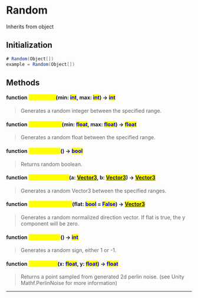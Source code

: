 # Random
Inherits from object
## Initialization
```csharp
# Random(Object[])
example = Random(Object[])
```
## Methods
#### function <mark style="color:yellow;">RandomInt</mark>(min: <mark style="color:blue;">int</mark>, max: <mark style="color:blue;">int</mark>) → <mark style="color:blue;">int</mark>
> Generates a random integer between the specified range.

#### function <mark style="color:yellow;">RandomFloat</mark>(min: <mark style="color:blue;">float</mark>, max: <mark style="color:blue;">float</mark>) → <mark style="color:blue;">float</mark>
> Generates a random float between the specified range.

#### function <mark style="color:yellow;">RandomBool</mark>() → <mark style="color:blue;">bool</mark>
> Returns random boolean.

#### function <mark style="color:yellow;">RandomVector3</mark>(a: <mark style="color:blue;">[Vector3](../objects/Vector3.md)</mark>, b: <mark style="color:blue;">[Vector3](../objects/Vector3.md)</mark>) → <mark style="color:blue;">[Vector3](../objects/Vector3.md)</mark>
> Generates a random Vector3 between the specified ranges.

#### function <mark style="color:yellow;">RandomDirection</mark>(flat: <mark style="color:blue;">bool</mark> = <mark style="color:blue;">False</mark>) → <mark style="color:blue;">[Vector3](../objects/Vector3.md)</mark>
> Generates a random normalized direction vector. If flat is true, the y component will be zero.

#### function <mark style="color:yellow;">RandomSign</mark>() → <mark style="color:blue;">int</mark>
> Generates a random sign, either 1 or -1.

#### function <mark style="color:yellow;">PerlinNoise</mark>(x: <mark style="color:blue;">float</mark>, y: <mark style="color:blue;">float</mark>) → <mark style="color:blue;">float</mark>
> Returns a point sampled from generated 2d perlin noise. (see Unity Mathf.PerlinNoise for more information)


---

